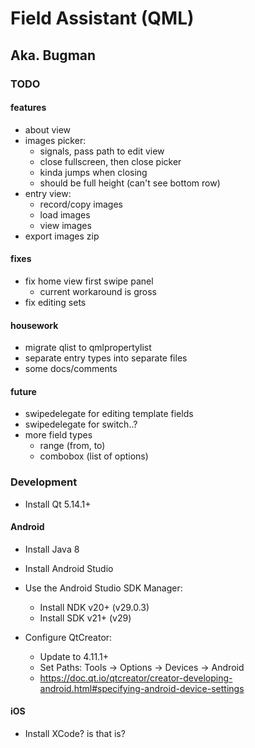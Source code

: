 
# Field Assistant (QML)
## Aka. Bugman


### TODO

#### features
- about view
- images picker:
    - signals, pass path to edit view
    - close fullscreen, then close picker
    - kinda jumps when closing
    - should be full height (can't see bottom row)
- entry view:
    - record/copy images
    - load images
    - view images
- export images zip

#### fixes
- fix home view first swipe panel
    - current workaround is gross
- fix editing sets

#### housework
- migrate qlist to qmlpropertylist
- separate entry types into separate files
- some docs/comments

#### future
- swipedelegate for editing template fields
- swipedelegate for switch..?
- more field types
    - range (from, to)
    - combobox (list of options)


### Development

+ Install Qt 5.14.1+

#### Android

+ Install Java 8
+ Install Android Studio

+ Use the Android Studio SDK Manager:
    + Install NDK v20+ (v29.0.3)
    + Install SDK v21+ (v29)
+ Configure QtCreator:
    + Update to 4.11.1+
    + Set Paths: Tools -> Options -> Devices -> Android
    + https://doc.qt.io/qtcreator/creator-developing-android.html#specifying-android-device-settings


#### iOS
  + Install XCode? is that is?
